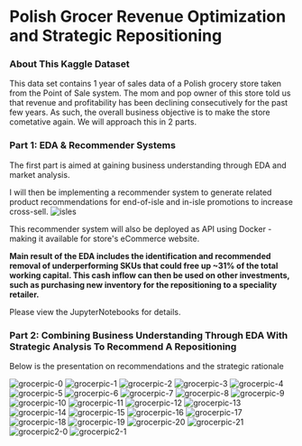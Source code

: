 # Polish Grocer Revenue Optimization and Strategic Repositioning
### About This Kaggle Dataset
This data set contains 1 year of sales data of a Polish grocery store taken from the Point of Sale system.
The mom and pop owner of this store told us that revenue and profitability has been declining consecutively for the past few years.
As such, the overall business objective is to make the store cometative again.
We will approach this in 2 parts. 

### Part 1: EDA & Recommender Systems
The first part is aimed at gaining business understanding through EDA and market analysis.

I will then be implementing a recommender system to generate related product recommendations for end-of-isle and in-isle promotions to increase cross-sell. 
![isles](https://user-images.githubusercontent.com/15576531/75215381-83eb4e00-575e-11ea-843a-9b41e3600703.jpg)

This recommender system will also be deployed as API using Docker - making it available for store's eCommerce website.

**Main result of the EDA includes the identification and recommended removal of underperforming SKUs that could free up ~31% of the total working capital. This cash inflow can then be used on other investments, such as purchasing new inventory for the repositioning to a speciality retailer.**

Please view the JupyterNotebooks for details.

### Part 2: Combining Business Understanding Through EDA With Strategic Analysis To Recommend A Repositioning
Below is the presentation on recommendations and the strategic rationale

![grocerpic-0](https://user-images.githubusercontent.com/15576531/71803770-a3ec7400-302f-11ea-80a1-6927faf245d9.jpg)
![grocerpic-1](https://user-images.githubusercontent.com/15576531/71803771-a3ec7400-302f-11ea-837f-ccd7ead39b10.jpg)
![grocerpic-2](https://user-images.githubusercontent.com/15576531/71803772-a4850a80-302f-11ea-9282-e27752c71a41.jpg)
![grocerpic-3](https://user-images.githubusercontent.com/15576531/71803774-a4850a80-302f-11ea-9202-ea6f04374fcd.jpg)
![grocerpic-4](https://user-images.githubusercontent.com/15576531/71803775-a4850a80-302f-11ea-92e5-1cb0c7176283.jpg)
![grocerpic-5](https://user-images.githubusercontent.com/15576531/71803745-a0f18380-302f-11ea-9c9d-aec786b5183a.jpg)
![grocerpic-6](https://user-images.githubusercontent.com/15576531/71803746-a0f18380-302f-11ea-8c5f-edae9aa543e7.jpg)
![grocerpic-7](https://user-images.githubusercontent.com/15576531/71803748-a0f18380-302f-11ea-9386-7141d49d5f65.jpg)
![grocerpic-8](https://user-images.githubusercontent.com/15576531/71803749-a0f18380-302f-11ea-95ec-e4fe4b2903ee.jpg)
![grocerpic-9](https://user-images.githubusercontent.com/15576531/71803750-a18a1a00-302f-11ea-8d85-ee06fa1c3ad8.jpg)
![grocerpic-10](https://user-images.githubusercontent.com/15576531/71803751-a18a1a00-302f-11ea-8621-f41134150215.jpg)
![grocerpic-11](https://user-images.githubusercontent.com/15576531/71803752-a18a1a00-302f-11ea-9572-f373ebb971e5.jpg)
![grocerpic-12](https://user-images.githubusercontent.com/15576531/71803753-a18a1a00-302f-11ea-9957-721782460c17.jpg)
![grocerpic-13](https://user-images.githubusercontent.com/15576531/71803755-a18a1a00-302f-11ea-81b0-6fd6bf0565d8.jpg)
![grocerpic-14](https://user-images.githubusercontent.com/15576531/71803757-a222b080-302f-11ea-9185-11b35ae85a77.jpg)
![grocerpic-15](https://user-images.githubusercontent.com/15576531/71803758-a222b080-302f-11ea-98fc-8fac821d7b80.jpg)
![grocerpic-16](https://user-images.githubusercontent.com/15576531/71803759-a222b080-302f-11ea-8784-fbeb82c361b6.jpg)
![grocerpic-17](https://user-images.githubusercontent.com/15576531/71803761-a2bb4700-302f-11ea-8539-5f9e94a14ecd.jpg)
![grocerpic-18](https://user-images.githubusercontent.com/15576531/71803762-a2bb4700-302f-11ea-85ed-3087d93fe85e.jpg)
![grocerpic-19](https://user-images.githubusercontent.com/15576531/71803767-a353dd80-302f-11ea-8e40-b32d1924cbc1.jpg)
![grocerpic-20](https://user-images.githubusercontent.com/15576531/71803768-a353dd80-302f-11ea-85a6-be143bf47756.jpg)
![grocerpic-21](https://user-images.githubusercontent.com/15576531/71803769-a353dd80-302f-11ea-8ebc-3f91c633359b.jpg)
![grocerpic2-0](https://user-images.githubusercontent.com/15576531/71804136-94215f80-3030-11ea-9c6e-849530e6066b.jpg)
![grocerpic2-1](https://user-images.githubusercontent.com/15576531/71804138-94215f80-3030-11ea-95fb-e912c4c540e6.jpg)
